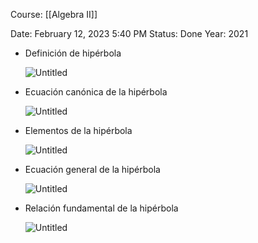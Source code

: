 Course: [[Algebra II]]

Date: February 12, 2023 5:40 PM
Status: Done
Year: 2021

- Definición de hipérbola
    
    ![Untitled](Images/Hipérbolas%20en%20R2/Untitled.png)
    
- Ecuación canónica de la hipérbola
    
    ![Untitled](Images/Hipérbolas%20en%20R2/Untitled%201.png)
    
- Elementos de la hipérbola
    
    ![Untitled](Images/Hipérbolas%20en%20R2/Untitled%202.png)
    
- Ecuación general de la hipérbola
    
    ![Untitled](Images/Hipérbolas%20en%20R2/Untitled%203.png)
    
- Relación fundamental de la hipérbola
    
    ![Untitled](Images/Hipérbolas%20en%20R2/Untitled%204.png)
